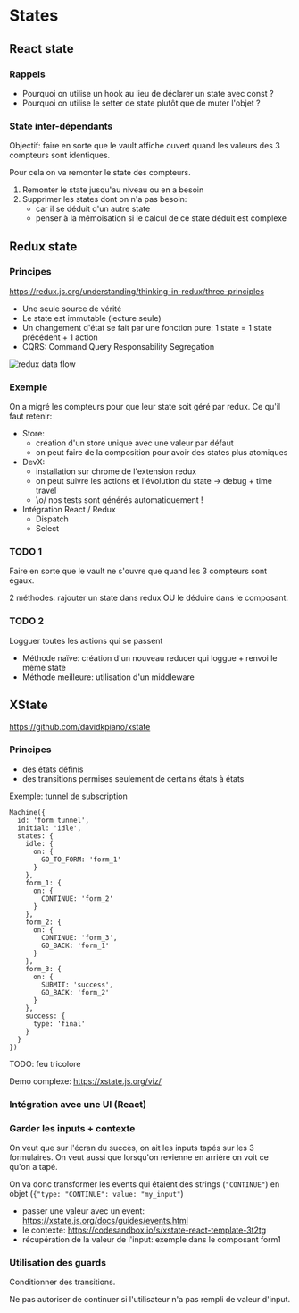 # States

## React state

### Rappels

- Pourquoi on utilise un hook au lieu de déclarer un state avec const ?
- Pourquoi on utilise le setter de state plutôt que de muter l'objet ?

### State inter-dépendants

Objectif: faire en sorte que le vault affiche ouvert quand les valeurs des 3 compteurs sont identiques.

Pour cela on va remonter le state des compteurs.

1. Remonter le state jusqu'au niveau ou en a besoin
2. Supprimer les states dont on n'a pas besoin:
   - car il se déduit d'un autre state
   - penser à la mémoisation si le calcul de ce state déduit est complexe

## Redux state

### Principes

https://redux.js.org/understanding/thinking-in-redux/three-principles

- Une seule source de vérité
- Le state est immutable (lecture seule)
- Un changement d'état se fait par une fonction pure: 1 state = 1 state précédent + 1 action
- CQRS: Command Query Responsability Segregation

![redux data flow](https://redux.js.org/assets/images/one-way-data-flow-04fe46332c1ccb3497ecb04b94e55b97.png)

### Exemple

On a migré les compteurs pour que leur state soit géré par redux. Ce qu'il faut retenir:

- Store:
  - création d'un store unique avec une valeur par défaut
  - on peut faire de la composition pour avoir des states plus atomiques
- DevX:
  - installation sur chrome de l'extension redux
  - on peut suivre les actions et l'évolution du state -> debug + time travel
  - \o/ nos tests sont générés automatiquement !
- Intégration React / Redux
  - Dispatch
  - Select

### TODO 1

Faire en sorte que le vault ne s'ouvre que quand les 3 compteurs sont égaux.

2 méthodes: rajouter un state dans redux OU le déduire dans le composant.

### TODO 2

Logguer toutes les actions qui se passent

- Méthode naïve: création d'un nouveau reducer qui loggue + renvoi le même state
- Méthode meilleure: utilisation d'un middleware

## XState

https://github.com/davidkpiano/xstate

### Principes

- des états définis
- des transitions permises seulement de certains états à états

Exemple: tunnel de subscription

```
Machine({
  id: 'form tunnel',
  initial: 'idle',
  states: {
    idle: {
      on: {
        GO_TO_FORM: 'form_1'
      }
    },
    form_1: {
      on: {
        CONTINUE: 'form_2'
      }
    },
    form_2: {
      on: {
        CONTINUE: 'form_3',
        GO_BACK: 'form_1'
      }
    },
    form_3: {
      on: {
        SUBMIT: 'success',
        GO_BACK: 'form_2'
      }
    },
    success: {
      type: 'final'
    }
  }
})
```

TODO: feu tricolore

Demo complexe: https://xstate.js.org/viz/

### Intégration avec une UI (React)

### Garder les inputs + contexte

On veut que sur l'écran du succès, on ait les inputs tapés sur les 3 formulaires.
On veut aussi que lorsqu'on revienne en arrière on voit ce qu'on a tapé.

On va donc transformer les events qui étaient des strings (`"CONTINUE"`) en objet (`{"type: "CONTINUE": value: "my_input"`)

- passer une valeur avec un event: https://xstate.js.org/docs/guides/events.html
- le contexte: https://codesandbox.io/s/xstate-react-template-3t2tg
- récupération de la valeur de l'input: exemple dans le composant form1

### Utilisation des guards

Conditionner des transitions.

Ne pas autoriser de continuer si l'utilisateur n'a pas rempli de valeur d'input.
